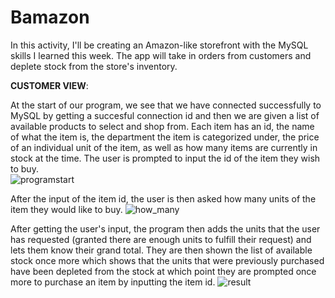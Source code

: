 # Bamazon
In this activity, I'll be creating an Amazon-like storefront with the MySQL skills I learned this week. The app will take in orders from customers and deplete stock from the store's inventory.

**CUSTOMER VIEW**:

At the start of our program, we see that we have connected successfully to MySQL by getting a succesful connection id and then we are given a list of available products to select and shop from. Each item has an id, the name of what the item is, the department the item is categorized under, the price of an individual unit of the item, as well as how many items are currently in stock at the time. The user is prompted to input the id of the item they wish to buy.  
![programstart](https://user-images.githubusercontent.com/13278175/28495300-def86490-6f0d-11e7-8a08-f8272f9adec9.png)

After the input of the item id, the user is then asked how many units of the item they would like to buy. 
![how_many](https://user-images.githubusercontent.com/13278175/28495301-e382ea6c-6f0d-11e7-8273-5584bee32348.png)

After getting the user's input, the program then adds the units that the user has requested (granted there are enough units to fulfill their request) and lets them know their grand total. They are then shown the list of available stock once more which shows that the units that were previously purchased have been depleted from the stock at which point they are prompted once more to purchase an item by inputting the item id.
![result](https://user-images.githubusercontent.com/13278175/28495302-e561f7b0-6f0d-11e7-8628-7cda8d0e5854.png)
